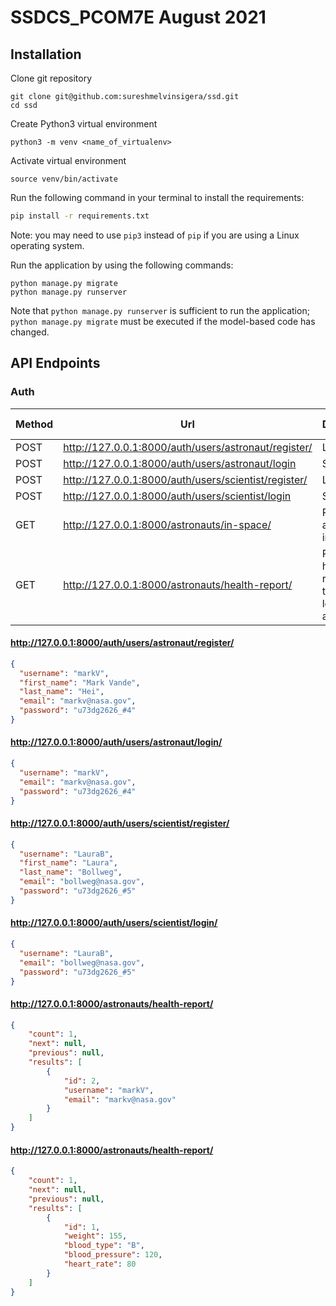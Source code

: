 # SSDCS_PCOM7E August 2021

## Installation

Clone git repository

```
git clone git@github.com:sureshmelvinsigera/ssd.git
cd ssd
```

Create Python3 virtual environment  
```
python3 -m venv <name_of_virtualenv>
````

Activate virtual environment
```
source venv/bin/activate
```

Run the following command in your terminal to install the requirements:

```sh
pip install -r requirements.txt
```

Note: you may need to use `pip3` instead of `pip` if you are using a Linux operating system.

Run the application by using the following commands:
```
python manage.py migrate
python manage.py runserver
```

Note that `python manage.py runserver` is sufficient to run the application; `python manage.py migrate` must be executed if the model-based code has changed.
## API Endpoints

### Auth

| Method | Url          | Description  |   Endpoint security |
| ------ |------------| ------------| -------------|
| POST | http://127.0.0.1:8000/auth/users/astronaut/register/ | Log in | Public |
| POST | http://127.0.0.1:8000/auth/users/astronaut/login | Sign up | Public | 
| POST | http://127.0.0.1:8000/auth/users/scientist/register/ | Log in | Public | 
| POST | http://127.0.0.1:8000/auth/users/scientist/login | Sign up | Public | 
| GET | http://127.0.0.1:8000/astronauts/in-space/ | Retrieve all astronauts in space | Public
| GET | http://127.0.0.1:8000/astronauts/health-report/ | Retrieve all health reports of the current logged in astronaut| Private

#### http://127.0.0.1:8000/auth/users/astronaut/register/

```json
{
  "username": "markV",
  "first_name": "Mark Vande",
  "last_name": "Hei",
  "email": "markv@nasa.gov",
  "password": "u73dg2626_#4"
}
```

#### http://127.0.0.1:8000/auth/users/astronaut/login/

```json
{
  "username": "markV",
  "email": "markv@nasa.gov",
  "password": "u73dg2626_#4"
}
```

#### http://127.0.0.1:8000/auth/users/scientist/register/

```json
{
  "username": "LauraB",
  "first_name": "Laura",
  "last_name": "Bollweg",
  "email": "bollweg@nasa.gov",
  "password": "u73dg2626_#5"
}
```

#### http://127.0.0.1:8000/auth/users/scientist/login/

```json
{
  "username": "LauraB",
  "email": "bollweg@nasa.gov",
  "password": "u73dg2626_#5"
}
```

#### http://127.0.0.1:8000/astronauts/health-report/

```json
{
    "count": 1,
    "next": null,
    "previous": null,
    "results": [
        {
            "id": 2,
            "username": "markV",
            "email": "markv@nasa.gov"
        }
    ]
}
```

#### http://127.0.0.1:8000/astronauts/health-report/

```json
{
    "count": 1,
    "next": null,
    "previous": null,
    "results": [
        {
            "id": 1,
            "weight": 155,
            "blood_type": "B",
            "blood_pressure": 120,
            "heart_rate": 80
        }
    ]
}
```
